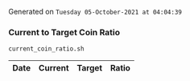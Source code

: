 Generated on `Tuesday 05-October-2021 at 04:04:39`

### Current to Target Coin Ratio
`current_coin_ratio.sh`

Date|Current|Target|Ratio
---|---|---|---
